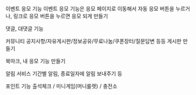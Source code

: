 이벤트 응모 기능
이벤트 응모 기능은
응모 페이지로 이동해서
자동 응모 버튼을 누르거나, 링크로 응모 버튼을 누르면 응모 되게 만들기

댓글, 대댓글 기능

커뮤니티
공지사항/자유게시판/정보공유/무료나눔/쿠폰장터/질문답변
등등 게시판 만들기

북마크, 내 응모 기능 만들기

알림 서비스
기간별 알림, 종료일자에 알림 보내주기 등

포인트 기능
출석체크 / 미니게임(머니룰렛) / 충전소